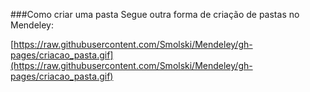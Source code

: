 ###Como criar uma pasta
Segue outra forma de criação de pastas no Mendeley:

[https://raw.githubusercontent.com/Smolski/Mendeley/gh-pages/criacao_pasta.gif](https://raw.githubusercontent.com/Smolski/Mendeley/gh-pages/criacao_pasta.gif)

